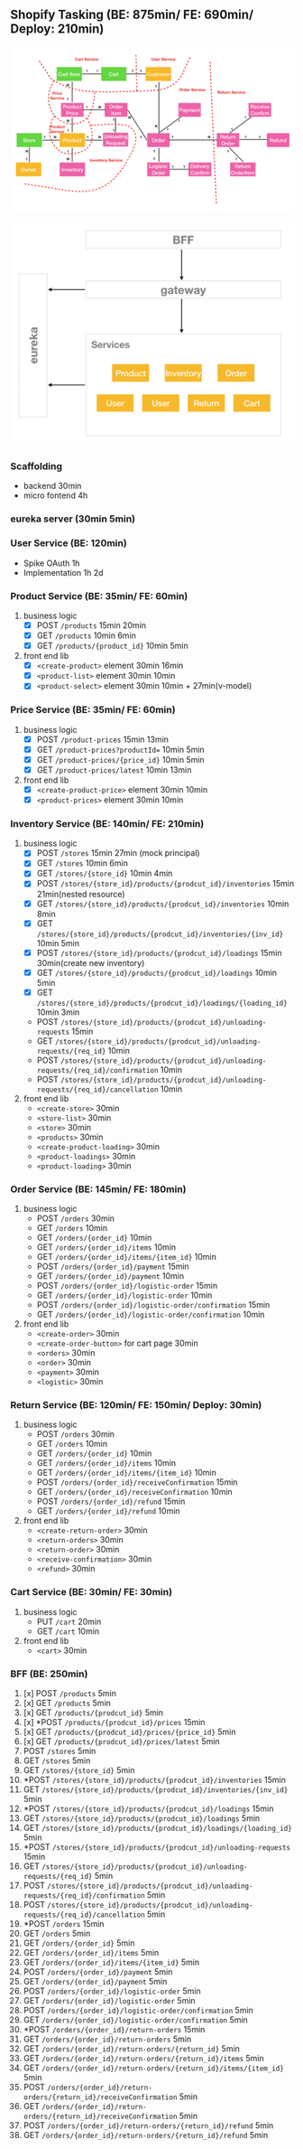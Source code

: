 ## Shopify Tasking (BE: 875min/ FE: 690min/ Deploy: 210min)

![model](_design/model.png)

![architecture](_design/architecture.png)

### Scaffolding
+ backend 30min
+ micro fontend 4h

### eureka server (30min 5min)

### User Service (BE: 120min)
+ Spike OAuth 1h
+ Implementation 1h 2d

### Product Service (BE: 35min/ FE: 60min)
1. business logic
	+ [x] POST `/products` 15min 20min
	+ [x] GET `/products` 10min 6min
	+ [x] GET `/products/{product_id}` 10min 5min
2. front end lib
	+ [x] `<create-product>` element 30min 16min
	+ [x] `<product-list>` element 30min 10min
	+ [x] `<product-select>` element 30min 10min + 27min(v-model)

### Price Service (BE: 35min/ FE: 60min)
1. business logic
	+ [x] POST `/product-prices` 15min 13min
	+ [x] GET `/product-prices?productId=` 10min 5min
	+ [x] GET `/product-prices/{price_id}` 10min 5min
	+ [x] GET `/product-prices/latest` 10min 13min
2. front end lib
	+ [x] `<create-product-price>` element 30min 10min
	+ [x] `<product-prices>` element 30min 10min

### Inventory Service (BE: 140min/ FE: 210min)
1. business logic
	+ [x] POST `/stores` 15min 27min (mock principal)
	+ [x] GET `/stores` 10min 6min
	+ [x] GET `/stores/{store_id}` 10min 4min
	+ [x] POST `/stores/{store_id}/products/{prodcut_id}/inventories` 15min 21min(nested resource)
	+ [x] GET `/stores/{store_id}/products/{prodcut_id}/inventories` 10min 8min
	+ [x] GET `/stores/{store_id}/products/{prodcut_id}/inventories/{inv_id}` 10min 5min
	+ [x] POST `/stores/{store_id}/products/{prodcut_id}/loadings` 15min 30min(create new inventory)
	+ [x] GET `/stores/{store_id}/products/{prodcut_id}/loadings` 10min 5min
	+ [x] GET `/stores/{store_id}/products/{prodcut_id}/loadings/{loading_id}` 10min 3min
	+ POST `/stores/{store_id}/products/{prodcut_id}/unloading-requests` 15min
	+ GET `/stores/{store_id}/products/{prodcut_id}/unloading-requests/{req_id}` 10min
	+ POST `/stores/{store_id}/products/{prodcut_id}/unloading-requests/{req_id}/confirmation` 10min
	+ POST `/stores/{store_id}/products/{prodcut_id}/unloading-requests/{req_id}/cancellation` 10min
2. front end lib
	+ `<create-store>` 30min
	+ `<store-list>` 30min
	+ `<store>` 30min
	+ `<products>` 30min
	+ `<create-product-loading>` 30min
	+ `<product-loadings>` 30min
	+ `<product-loading>` 30min

### Order Service (BE: 145min/ FE: 180min)
1. business logic
	+ POST `/orders` 30min
	+ GET `/orders` 10min
	+ GET `/orders/{order_id}` 10min
	+ GET `/orders/{order_id}/items` 10min
	+ GET `/orders/{order_id}/items/{item_id}` 10min
	+ POST `/orders/{order_id}/payment` 15min
	+ GET `/orders/{order_id}/payment` 10min
	+ POST `/orders/{order_id}/logistic-order` 15min
	+ GET `/orders/{order_id}/logistic-order` 10min
	+ POST `/orders/{order_id}/logistic-order/confirmation` 15min
	+ GET `/orders/{order_id}/logistic-order/confirmation` 10min
2. front end lib
	+ `<create-order>` 30min
	+ `<create-order-button>` for cart page 30min
	+ `<orders>` 30min
	+ `<order>` 30min
	+ `<payment>` 30min
	+ `<logistic>` 30min

### Return Service (BE: 120min/ FE: 150min/ Deploy: 30min)
1. business logic
	+ POST `/orders` 30min
	+ GET `/orders` 10min
	+ GET `/orders/{order_id}` 10min
	+ GET `/orders/{order_id}/items` 10min
	+ GET `/orders/{order_id}/items/{item_id}` 10min
	+ POST `/orders/{order_id}/receiveConfirmation` 15min
	+ GET `/orders/{order_id}/receiveConfirmation` 10min
	+ POST `/orders/{order_id}/refund` 15min
	+ GET `/orders/{order_id}/refund` 10min
2. front end lib
	+ `<create-return-order>` 30min
	+ `<return-orders>` 30min
	+ `<return-order>` 30min
	+ `<receive-confirmation>` 30min
	+ `<refund>` 30min

### Cart Service (BE: 30min/ FE: 30min)
1. business logic
	+ PUT `/cart` 20min
	+ GET `/cart` 10min
2. front end lib
	+ `<cart>` 30min

### BFF (BE: 250min)
1. [x] POST `/products` 5min
2. [x] GET `/products` 5min
3. [x] GET `/products/{prodcut_id}` 5min
4. [x] *POST `/products/{prodcut_id}/prices` 15min
5. [x] GET `/products/{prodcut_id}/prices/{price_id}` 5min
6. [x] GET `/products/{prodcut_id}/prices/latest` 5min
7. POST `/stores` 5min
8. GET `/stores` 5min
9. GET `/stores/{store_id}` 5min
10. *POST `/stores/{store_id}/products/{prodcut_id}/inventories` 15min
11. GET `/stores/{store_id}/products/{prodcut_id}/inventories/{inv_id}` 5min
12. *POST `/stores/{store_id}/products/{prodcut_id}/loadings` 15min
13. GET `/stores/{store_id}/products/{prodcut_id}/loadings` 5min
14. GET `/stores/{store_id}/products/{prodcut_id}/loadings/{loading_id}` 5min
15. *POST `/stores/{store_id}/products/{prodcut_id}/unloading-requests` 15min
16. GET `/stores/{store_id}/products/{prodcut_id}/unloading-requests/{req_id}` 5min
17. POST `/stores/{store_id}/products/{prodcut_id}/unloading-requests/{req_id}/confirmation` 5min
18. POST `/stores/{store_id}/products/{prodcut_id}/unloading-requests/{req_id}/cancellation` 5min
19. *POST `/orders` 15min
20. GET `/orders` 5min
21. GET `/orders/{order_id}` 5min
22. GET `/orders/{order_id}/items` 5min
23. GET `/orders/{order_id}/items/{item_id}` 5min
24. POST `/orders/{order_id}/payment` 5min
25. GET `/orders/{order_id}/payment` 5min
26. POST `/orders/{order_id}/logistic-order` 5min
27. GET `/orders/{order_id}/logistic-order` 5min
28. POST `/orders/{order_id}/logistic-order/confirmation` 5min
29. GET `/orders/{order_id}/logistic-order/confirmation` 5min
30. *POST `/orders/{order_id}/return-orders` 15min
31. GET `/orders/{order_id}/return-orders` 5min
32. GET `/orders/{order_id}/return-orders/{return_id}` 5min
33. GET `/orders/{order_id}/return-orders/{return_id}/items` 5min
34. GET `/orders/{order_id}/return-orders/{return_id}/items/{item_id}` 5min
35. POST `/orders/{order_id}/return-orders/{return_id}/receiveConfirmation` 5min
36. GET `/orders/{order_id}/return-orders/{return_id}/receiveConfirmation` 5min
37. POST `/orders/{order_id}/return-orders/{return_id}/refund` 5min
38. GET `/orders/{order_id}/return-orders/{return_id}/refund` 5min